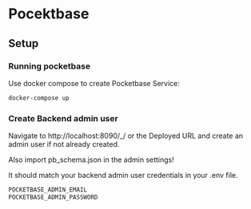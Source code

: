 # Pocektbase

## Setup

### Running pocketbase

Use docker compose to create Pocketbase Service:

```bash
docker-compose up
```

### Create Backend admin user

Navigate to http://localhost:8090/_/ or the Deployed URL and create an admin user if not already created.

Also import pb_schema.json in the admin settings!

It should match your backend admin user credentials in your .env file.

```bash
POCKETBASE_ADMIN_EMAIL
POCKETBASE_ADMIN_PASSWORD
```
